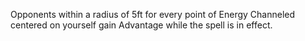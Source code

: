 Opponents within a radius of 5ft for every point of Energy Channeled centered on yourself gain Advantage while the spell is in effect. 